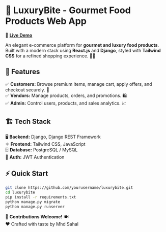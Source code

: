 # 🍫 LuxuryBite - Gourmet Food Products Web App

🔗 **[Live Demo](https://m0hammedsahal.github.io/LuxuryBite/)**

An elegant e-commerce platform for **gourmet and luxury food products**. Built with a modern stack using **React.js** and **Django**, styled with **Tailwind CSS** for a refined shopping experience. 🍷🧀

## 🚀 Features

✅ **Customers:** Browse premium items, manage cart, apply offers, and checkout securely. 🛒  
✅ **Vendors:** Manage products, orders, and promotions. 🛍️  
✅ **Admin:** Control users, products, and sales analytics. 📈  

## 🏗️ Tech Stack

🖥 **Backend:** Django, Django REST Framework  
⚛️ **Frontend:** Tailwind CSS, JavaScript  
🗄 **Database:** PostgreSQL / MySQL  
🔐 **Auth:** JWT Authentication  

## ⚡ Quick Start

```bash
git clone https://github.com/yourusername/luxurybite.git
cd luxurybite
pip install -r requirements.txt
python manage.py migrate
python manage.py runserver
```

🤝 **Contributions Welcome!** 🍽️  
❤️ Crafted with taste by Mhd Sahal

